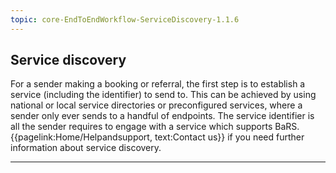 ```yaml
---
topic: core-EndToEndWorkflow-ServiceDiscovery-1.1.6
---
```



## Service discovery 

For a sender making a booking or referral, the first step is to establish a service (including the identifier) to send to. This can be achieved by using national or local service directories or preconfigured services, where a sender only ever sends to a handful of endpoints. The service identifier is all the sender requires to engage with a service which supports BaRS. {{pagelink:Home/Helpandsupport, text:Contact us}}  if you need further information about service discovery.

<hr>
<br>